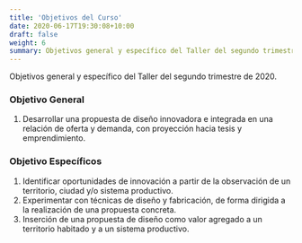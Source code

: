 ```yaml
---
title: 'Objetivos del Curso'
date: 2020-06-17T19:30:08+10:00
draft: false
weight: 6
summary: Objetivos general y específico del Taller del segundo trimestre de 2020.
---
```


Objetivos general y específico del Taller del segundo trimestre de 2020.

### Objetivo General

1. Desarrollar una propuesta de diseño innovadora e integrada en una relación de oferta y demanda, con proyección hacia tesis y emprendimiento. 

### Objetivo Específicos

1. Identificar oportunidades de innovación a partir de la observación de un territorio, ciudad y/o sistema productivo.
2. Experimentar con técnicas de diseño y fabricación, de forma dirigida a la realización de una propuesta concreta.
3. Inserción de una propuesta de diseño como valor agregado a un territorio habitado y a un sistema productivo.

